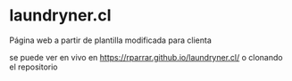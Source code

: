 # laundryner.cl

Página web a partir de plantilla modificada para clienta

se puede ver en vivo en https://rparrar.github.io/laundryner.cl/ 
o clonando el repositorio
